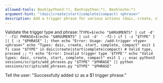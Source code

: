 ```yaml
---
allowed-tools: Bash(python3:*), Bash(python:*), Bash(echo:*)
argument-hint: "(daic|create|start|complete|compact) <phrase>"
description: Add a trigger phrase for various actions (daic, create, start, complete, compact)
---
```


Validate the trigger type and phrase:
!`TYPE=$(echo "$ARGUMENTS" | cut -d' ' -f1)
PHRASE=$(echo "$ARGUMENTS" | cut -d' ' -f2-)
if [ -z "$TYPE" ] || [ -z "$PHRASE" ]; then
    echo "Error: Usage: /add-trigger <type> <phrase>"
    echo "Types: daic, create, start, complete, compact"
    exit 1
fi
case "$TYPE" in
    daic|create|start|complete|compact)
        # Valid type, proceed
        ;;
    *)
        echo "Error: Invalid trigger type '$TYPE'"
        echo "Valid types: daic, create, start, complete, compact"
        exit 1
        ;;
esac
python3 sessions/scripts/add_phrases.py "$TYPE" "$PHRASE" || python sessions/scripts/add_phrases.py "$TYPE" "$PHRASE"`

Tell the user: "Successfully added `$2` as a $1 trigger phrase."

